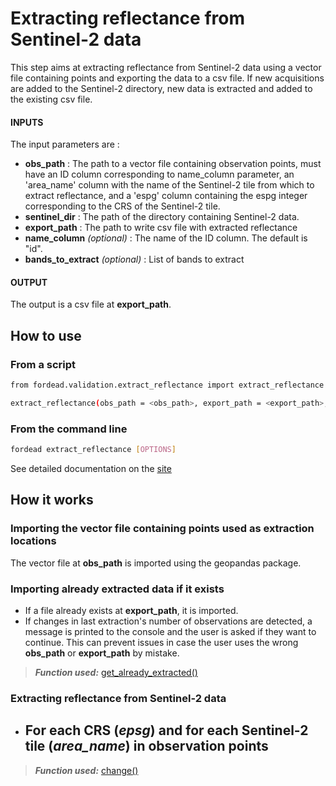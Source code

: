 # Extracting reflectance from Sentinel-2 data

This step aims at extracting reflectance from Sentinel-2 data using a vector file containing points and exporting the data to a csv file. 
If new acquisitions are added to the Sentinel-2 directory, new data is extracted and added to the existing csv file.

#### INPUTS

The input parameters are :

- **obs_path** : The path to a vector file containing observation points, must have an ID column corresponding to name_column parameter, an 'area_name' column with the name of the Sentinel-2 tile from which to extract reflectance, and a 'espg' column containing the espg integer corresponding to the CRS of the Sentinel-2 tile.
- **sentinel_dir** :  The path of the directory containing Sentinel-2 data.
- **export_path** : The path to write csv file with extracted reflectance
- **name_column** *(optional)* : The name of the ID column. The default is "id".
- **bands_to_extract** *(optional)* : List of bands to extract

#### OUTPUT

The output is a csv file at **export_path**. 

## How to use
### From a script

```bash
from fordead.validation.extract_reflectance import extract_reflectance

extract_reflectance(obs_path = <obs_path>, export_path = <export_path>, name_column = <name_column>)

```

### From the command line

```bash
fordead extract_reflectance [OPTIONS]
```

See detailed documentation on the [site](https://fordead.gitlab.io/fordead_package/docs/cli/#fordead-extract_reflectance)

## How it works

### Importing the vector file containing points used as extraction locations
The vector file at **obs_path** is imported using the geopandas package.

### Importing already extracted data if it exists
- If a file already exists at **export_path**, it is imported.
- If changes in last extraction's number of observations are detected, a message is printed to the console and the user is asked if they want to continue. This can prevent issues in case the user uses the wrong **obs_path** or **export_path** by mistake.
> **_Function used:_** [get_already_extracted()](https://fordead.gitlab.io/fordead_package/reference/fordead/validation_module/#get_already_extracted)

### Extracting reflectance from Sentinel-2 data
- For each CRS (*epsg*) and for each Sentinel-2 tile (*area_name*) in observation points
	-  
> **_Function used:_** [change()](https://fordead.gitlab.io/fordead_package/reference/fordead/validation_module/#get_already_extracted)

